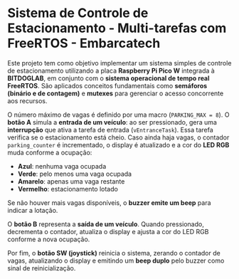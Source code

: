 # Sistema de Controle de Estacionamento - Multi-tarefas com FreeRTOS - Embarcatech

Este projeto tem como objetivo implementar um sistema simples de controle de estacionamento utilizando a placa **Raspberry Pi Pico W** integrada à **BITDOGLAB**, em conjunto com o **sistema operacional de tempo real FreeRTOS**. São aplicados conceitos fundamentais como **semáforos (binário e de contagem)** e **mutexes** para gerenciar o acesso concorrente aos recursos.

O número máximo de vagas é definido por uma macro (`PARKING_MAX = 8`). O **botão A** simula a **entrada de um veículo**: ao ser pressionado, gera uma **interrupção** que ativa a tarefa de entrada (`vEntranceTask`). Essa tarefa verifica se o estacionamento está cheio. Caso ainda haja vagas, o contador `parking_counter` é incrementado, o display é atualizado e a cor do **LED RGB** muda conforme a ocupação:

* **Azul**: nenhuma vaga ocupada
* **Verde**: pelo menos uma vaga ocupada
* **Amarelo**: apenas uma vaga restante
* **Vermelho**: estacionamento lotado

Se não houver mais vagas disponíveis, o **buzzer emite um beep** para indicar a lotação.

O **botão B** representa a **saída de um veículo**. Quando pressionado, decrementa o contador, atualiza o display e ajusta a cor do LED RGB conforme a nova ocupação.

Por fim, o **botão SW (joystick)** reinicia o sistema, zerando o contador de vagas, atualizando o display e emitindo um **beep duplo** pelo buzzer como sinal de reinicialização.
